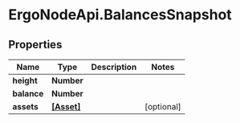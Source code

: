 # ErgoNodeApi.BalancesSnapshot

## Properties

Name | Type | Description | Notes
------------ | ------------- | ------------- | -------------
**height** | **Number** |  | 
**balance** | **Number** |  | 
**assets** | [**[Asset]**](Asset.md) |  | [optional] 


